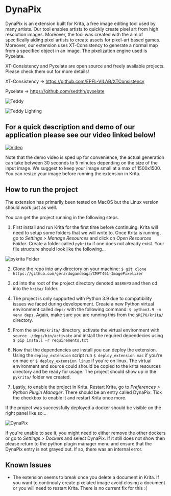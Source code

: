 # DynaPix
DynaPix is an extension built for Krita, a free image editing tool used by many artists. Our tool enables artists to quickly create pixel art from high resolution images. Moreover, the tool was created with the aim of specifically aiding pixel artists to create assets for pixel-art based games. Moreover, our extension uses XT-Consistency to generate a normal map from a specified object in an image. The pixelization engine used is Pyxelate.

XT-Consistency and Pyxelate are open source and freely available projects. Please check them out for more details!

XT-Consistency -> https://github.com/EPFL-VILAB/XTConsistency

Pyxelate -> https://github.com/sedthh/pyxelate

![Teddy](./images/teddy.png)

![Teddy Lighting](./images/teddy-lighting.gif)

## For a quick description and demo of our application please see our video linked below!

[![Video](./images/youtube-thumbnail.png)](http://www.youtube.com/watch?v=0bhFTWZGs00 "DynaPix. Pixel art and normal maps generation in Krita.")

Note that the demo video is sped up for convenience, the actual generation can take between 30 seconds to 5 minutes depending on the size of the input image. We suggest to keep your image small at a max of 1500x1500. You can resize your image before running the extension in Krita.


## How to run the project

The extension has primarily been tested on MacOS but the Linux version should work just as well.

You can get the project running in the following steps.

1. First install and run Krita for the first time before continuing. Krita will need to setup some folders that we will write to. Once Krita is running, go to *Settings > Manage Resources* and click on *Open Resources Folder*. Create a folder called `pykrita` if one does not already exist. Your file structure should look like the following...

![pykrita Folder](./images/pykrita-folder.png)


2. Clone the repo into any directory on your machine: `$ git clone https://github.com/gerardogandeaga/CMPT461-ImagePixelizer`

3. cd into the root of the project directory denoted as`$REPO` and then cd into the `krita/` folder.

4. The project is only supported with Python 3.9 due to compatibility issues we faced during developement. Create a new Python virtual environment called `deps/` with the following command: `$ python3.9 -m venv deps`. Again, make sure you are running this from the `$REPO/krita/` directory.

5. From the `$REPO/krita/` directory, activate the virtual environment with `source ./deps/bin/activate` and install the required dependecies using `$ pip install -r requirements.txt`

6. Now that the dependencies are install you can deploy the extension. Using the `deploy_extension` script run `$ deploy_extension mac` if you're on mac or `$ deploy_extension linux` if you're on linux. The virtual environment and source could should be copied to the krita resources directory and be ready for usage. The project should show up in the `pykrita/` folder we created.

7. Lastly, to enable the project in Krita. Restart Krita, go to *Preferences > Python Plugin Manager*. There should be an entry called DynaPix. Tick the checkbox to enable it and restart Krita once more.

If the project was successfully deployed a docker should be visible on the right panel like so...

![DynaPix](./images/dynapix-panel.png)

If you're unable to see it, you might need to either remove the other dockers or go to *Settings > Dockers* and select DynaPix. If it still does not show then please return to the python plugin manager menu and ensure that the DynaPix entry is not grayed out. If so, there was an internal error.

## Known Issues

* The extension seems to break once you delete a document in Krita. If you want to continouly create pixelated image avoid closing a document or you will need to restart Krita. There is no current fix for this :(
